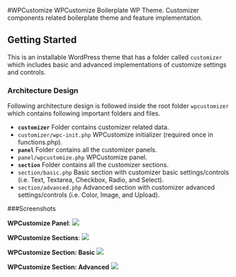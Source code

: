 #WPCustomize
WPCustomize Boilerplate WP Theme. Customizer components related boilerplate theme and feature implementation.

## Getting Started
This is an installable WordPress theme that has a folder called `customizer` which includes basic and advanced implementations of customize settings and controls.

### Architecture Design
Following architecture design is followed inside the root folder `wpcustomizer` which contains following important folders and files.
- **`customizer`** Folder contains customizer related data.
- `customizer/wpc-init.php` WPCustomize initializer (required once in functions.php).
- **`panel`** Folder contains all the customizer panels.
- `panel/wpcustomize.php` WPCustomize panel.
- **`section`** Folder contains all the customizer sections.
- `section/basic.php` Basic section with customizer basic settings/controls (i.e. Text, Textarea, Checkbox, Radio, and Select).
- `section/advanced.php` Advanced section with customizer advanced settings/controls (i.e. Color, Image, and Upload).

###Screenshots

**WPCustomize Panel**:
![](https://i.imgur.com/2xJ6lIE.png)

**WPCustomize Sections**:
![](https://i.imgur.com/BCGPJu5.png)

**WPCustomize Section: Basic**
![](https://i.imgur.com/GSJZhqy.png)

**WPCustomize Section: Advanced**
![](https://i.imgur.com/8DslCSw.png)
